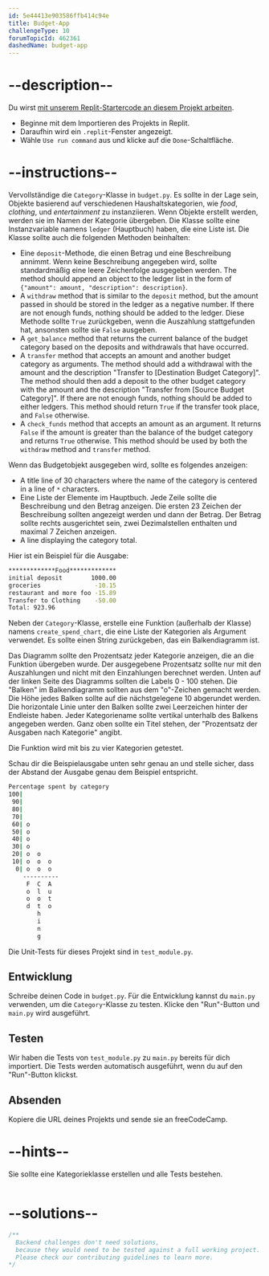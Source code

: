 ```yaml
---
id: 5e44413e903586ffb414c94e
title: Budget-App
challengeType: 10
forumTopicId: 462361
dashedName: budget-app
---
```


# --description--

Du wirst <a href="https://replit.com/github/freeCodeCamp/boilerplate-budget-app" target="_blank" rel="noopener noreferrer nofollow">mit unserem Replit-Startercode an diesem Projekt arbeiten</a>.

-   Beginne mit dem Importieren des Projekts in Replit.
-   Daraufhin wird ein `.replit`-Fenster angezeigt.
-   Wähle `Use run command` aus und klicke auf die `Done`-Schaltfläche.


# --instructions--

Vervollständige die `Category`-Klasse in `budget.py`. Es sollte in der Lage sein, Objekte basierend auf verschiedenen Haushaltskategorien, wie *food*, *clothing*, und *entertainment* zu instanziieren. Wenn Objekte erstellt werden, werden sie im Namen der Kategorie übergeben. Die Klasse sollte eine Instanzvariable namens `ledger` (Hauptbuch) haben, die eine Liste ist. Die Klasse sollte auch die folgenden Methoden beinhalten:

- Eine `deposit`-Methode, die einen Betrag und eine Beschreibung annimmt. Wenn keine Beschreibung angegeben wird, sollte standardmäßig eine leere Zeichenfolge ausgegeben werden. The method should append an object to the ledger list in the form of `{"amount": amount, "description": description}`.
- A `withdraw` method that is similar to the `deposit` method, but the amount passed in should be stored in the ledger as a negative number. If there are not enough funds, nothing should be added to the ledger. Diese Methode sollte `True` zurückgeben, wenn die Auszahlung stattgefunden hat, ansonsten sollte sie `False` ausgeben.
- A `get_balance` method that returns the current balance of the budget category based on the deposits and withdrawals that have occurred.
- A `transfer` method that accepts an amount and another budget category as arguments. The method should add a withdrawal with the amount and the description "Transfer to [Destination Budget Category]". The method should then add a deposit to the other budget category with the amount and the description "Transfer from [Source Budget Category]". If there are not enough funds, nothing should be added to either ledgers. This method should return `True` if the transfer took place, and `False` otherwise.
- A `check_funds` method that accepts an amount as an argument. It returns `False` if the amount is greater than the balance of the budget category and returns `True` otherwise. This method should be used by both the `withdraw` method and `transfer` method.

Wenn das Budgetobjekt ausgegeben wird, sollte es folgendes anzeigen:

- A title line of 30 characters where the name of the category is centered in a line of `*` characters.
- Eine Liste der Elemente im Hauptbuch. Jede Zeile sollte die Beschreibung und den Betrag anzeigen. Die ersten 23 Zeichen der Beschreibung sollten angezeigt werden und dann der Betrag. Der Betrag sollte rechts ausgerichtet sein, zwei Dezimalstellen enthalten und maximal 7 Zeichen anzeigen.
- A line displaying the category total.

Hier ist ein Beispiel für die Ausgabe:

```bash
*************Food*************
initial deposit        1000.00
groceries               -10.15
restaurant and more foo -15.89
Transfer to Clothing    -50.00
Total: 923.96
```

Neben der `Category`-Klasse, erstelle eine Funktion (außerhalb der Klasse) namens `create_spend_chart`, die eine Liste der Kategorien als Argument verwendet. Es sollte einen String zurückgeben, das ein Balkendiagramm ist.

Das Diagramm sollte den Prozentsatz jeder Kategorie anzeigen, die an die Funktion übergeben wurde. Der ausgegebene Prozentsatz sollte nur mit den Auszahlungen und nicht mit den Einzahlungen berechnet werden. Unten auf der linken Seite des Diagramms sollten die Labels 0 - 100 stehen. Die "Balken" im Balkendiagramm sollten aus dem "o"-Zeichen gemacht werden. Die Höhe jedes Balken sollte auf die nächstgelegene 10 abgerundet werden. Die horizontale Linie unter den Balken sollte zwei Leerzeichen hinter der Endleiste haben. Jeder Kategoriename sollte vertikal unterhalb des Balkens angegeben werden. Ganz oben sollte ein Titel stehen, der "Prozentsatz der Ausgaben nach Kategorie" angibt.

Die Funktion wird mit bis zu vier Kategorien getestet.

Schau dir die Beispielausgabe unten sehr genau an und stelle sicher, dass der Abstand der Ausgabe genau dem Beispiel entspricht.

```bash
Percentage spent by category
100|          
 90|          
 80|          
 70|          
 60| o        
 50| o        
 40| o        
 30| o        
 20| o  o     
 10| o  o  o  
  0| o  o  o  
    ----------
     F  C  A  
     o  l  u  
     o  o  t  
     d  t  o  
        h     
        i     
        n     
        g     
```

Die Unit-Tests für dieses Projekt sind in `test_module.py`.

## Entwicklung

Schreibe deinen Code in `budget.py`. Für die Entwicklung kannst du `main.py` verwenden, um die `Category`-Klasse zu testen. Klicke den "Run"-Button und `main.py` wird ausgeführt.

## Testen

Wir haben die Tests von `test_module.py` zu `main.py` bereits für dich importiert. Die Tests werden automatisch ausgeführt, wenn du auf den "Run"-Button klickst.

## Absenden

Kopiere die URL deines Projekts und sende sie an freeCodeCamp.

# --hints--

Sie sollte eine Kategorieklasse erstellen und alle Tests bestehen.

```js

```

# --solutions--

```js
/**
  Backend challenges don't need solutions,
  because they would need to be tested against a full working project.
  Please check our contributing guidelines to learn more.
*/
```
